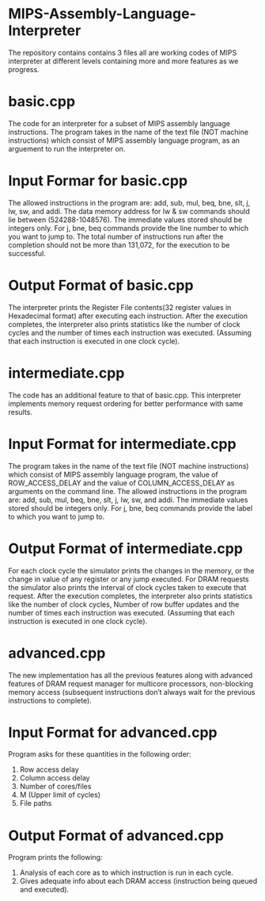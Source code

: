 # MIPS-Assembly-Language-Interpreter
The repository contains contains 3 files all are working codes of MIPS interpreter at different levels containing more and more features as we progress.

# basic.cpp
The code for an interpreter for a subset of MIPS assembly language instructions. The program takes in the name of the text file (NOT machine instructions) which consist of MIPS assembly language program, as an arguement to run the interpreter on.
# Input Formar for basic.cpp
The allowed instructions in the program are: add, sub, mul, beq, bne, slt, j, lw, sw, and addi.
The data memory address for lw & sw commands should lie between (524288-1048576).
The immediate values stored should be integers only.
For j, bne, beq commands provide the line number to which you want to jump to.
The total number of instructions run after the completion should not be more than 131,072, for the
execution to be successful.
# Output Format of basic.cpp
The interpreter prints the Register File contents(32 register values in Hexadecimal format) after executing each instruction.
After the execution completes, the interpreter also prints statistics like the number of clock cycles and the number of times each instruction was executed. (Assuming that each instruction is executed in one clock cycle).


# intermediate.cpp
The code has an additional feature to that of basic.cpp. This interpreter implements memory request ordering for better performance with same results.
# Input Format for intermediate.cpp
The program takes in the name of the text file (NOT machine instructions) which consist of MIPS assembly language program, the value of ROW_ACCESS_DELAY and the value of COLUMN_ACCESS_DELAY as arguments on the command line.
The allowed instructions in the program are: add, sub, mul, beq, bne, slt, j, lw, sw, and addi.
The immediate values stored should be integers only.
For j, bne, beq commands provide the label to which you want to jump to.
# Output Format of intermediate.cpp
For each clock cycle the simulator prints the changes in the memory, or the change in value of any register or any jump executed.
For DRAM requests the simulator also prints the interval of clock cycles taken to execute that request.
After the execution completes, the interpreter also prints statistics like the number of clock cycles, Number of row buffer updates and the number of times each instruction was executed. (Assuming that each instruction is executed in one clock cycle).


# advanced.cpp
The new implementation has all the previous features along with advanced features of  DRAM request manager for multicore processors, non-blocking memory access (subsequent instructions
don’t always wait for the previous instructions to complete).
# Input Format for advanced.cpp
Program asks for these quantities in the following order:
1. Row access delay
2. Column access delay
3. Number of cores/files
4. M (Upper limit of cycles)
5. File paths
# Output Format of advanced.cpp
Program prints the following:
1. Analysis of each core as to which instruction is run in each cycle.
2. Gives adequate info about each DRAM access (instruction being queued and
executed).
